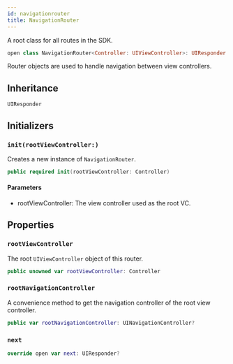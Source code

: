 ```yaml
---
id: navigationrouter 
title: NavigationRouter
--- 
```


A root class for all routes in the SDK.

``` swift
open class NavigationRouter<Controller: UIViewController>: UIResponder 
```

Router objects are used to handle navigation between view controllers.

> 

## Inheritance

`UIResponder`

## Initializers

### `init(rootViewController:)`

Creates a new instance of `NavigationRouter`.

``` swift
public required init(rootViewController: Controller) 
```

#### Parameters

  - rootViewController: The view controller used as the root VC.

## Properties

### `rootViewController`

The root `UIViewController` object of this router.

``` swift
public unowned var rootViewController: Controller
```

### `rootNavigationController`

A convenience method to get the navigation controller of the root view controller.

``` swift
public var rootNavigationController: UINavigationController? 
```

### `next`

``` swift
override open var next: UIResponder? 
```
